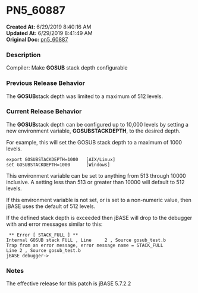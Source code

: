 # PN5_60887

**Created At:** 6/29/2019 8:40:16 AM  
**Updated At:** 6/29/2019 8:41:49 AM  
**Original Doc:** [pn5_60887](https://docs.jbase.com/61286-5-7-3-release-notes/pn5_60887)  


### Description

Compiler: Make **GOSUB** stack depth configurable



### Previous Release Behavior

The **GOSUB**stack depth was limited to a maximum of 512 levels.



### Current Release Behavior

The **GOSUB**stack depth can be configured up to 10,000 levels by setting a new environment variable, **GOSUBSTACKDEPTH**, to the desired depth.

For example, this will set the GOSUB stack depth to a maximum of 1000 levels.



```
export GOSUBSTACKDEPTH=1000   [AIX/Linux]
set GOSUBSTACKDEPTH=1000      [Windows]
```

This environment variable can be set to anything from 513 through 10000 inclusive. A setting less than 513 or greater than 10000 will default to 512 levels.

If this environment variable is not set, or is set to a non-numeric value, then jBASE uses the default of 512 levels.

If the defined stack depth is exceeded then jBASE will drop to the debugger with and error messages similar to this:



```
 ** Error [ STACK_FULL ] **
Internal GOSUB stack FULL , Line     2 , Source gosub_test.b
Trap from an error message, error message name = STACK_FULL
Line 2 , Source gosub_test.b
jBASE debugger->
```



### Notes

The effective release for this patch is jBASE 5.7.2.2
